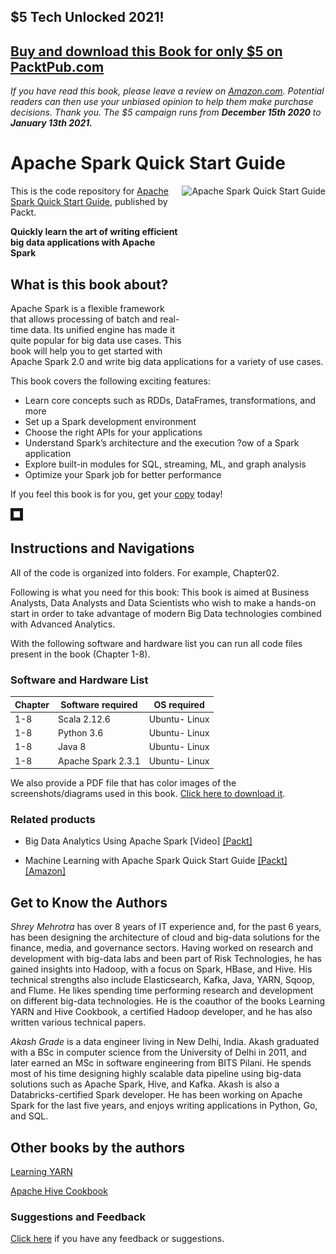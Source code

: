 ## $5 Tech Unlocked 2021!
[Buy and download this Book for only $5 on PacktPub.com](https://www.packtpub.com/product/apache-spark-quick-start-guide/9781789349108)
-----
*If you have read this book, please leave a review on [Amazon.com](https://www.amazon.com/gp/product/1789349109).     Potential readers can then use your unbiased opinion to help them make purchase decisions. Thank you. The $5 campaign         runs from __December 15th 2020__ to __January 13th 2021.__*

# Apache Spark Quick Start Guide

<a href="https://www.packtpub.com/big-data-and-business-intelligence/apache-spark-quick-start-guide?utm_source=github&utm_medium=repository&utm_campaign=9781789349108 "><img src="https://www.packtpub.com/sites/default/files/cover_10957.png" alt="Apache Spark Quick Start Guide" height="256px" align="right"></a>

This is the code repository for [Apache Spark Quick Start Guide](https://www.packtpub.com/big-data-and-business-intelligence/apache-spark-quick-start-guide?utm_source=github&utm_medium=repository&utm_campaign=9781789349108 ), published by Packt.

**Quickly learn the art of writing efficient big data applications with Apache Spark**

## What is this book about?
Apache Spark is a flexible framework that allows processing of batch and real-time data. Its unified engine has made it quite popular for big data use cases. This book will help you to get started with Apache Spark 2.0 and write big data applications for a variety of use cases.

This book covers the following exciting features:
* Learn core concepts such as RDDs, DataFrames, transformations, and more 
* Set up a Spark development environment 
* Choose the right APIs for your applications 
* Understand Spark’s architecture and the execution ?ow of a Spark application 
* Explore built-in modules for SQL, streaming, ML, and graph analysis 
* Optimize your Spark job for better performance 

If you feel this book is for you, get your [copy](https://www.amazon.com/dp/1789349109) today!

<a href="https://www.packtpub.com/?utm_source=github&utm_medium=banner&utm_campaign=GitHubBanner"><img src="https://raw.githubusercontent.com/PacktPublishing/GitHub/master/GitHub.png" 
alt="https://www.packtpub.com/" border="5" /></a>

## Instructions and Navigations
All of the code is organized into folders. For example, Chapter02.

Following is what you need for this book:
This book is aimed at Business Analysts, Data Analysts and Data Scientists who wish to make a hands-on start in order to take advantage of modern Big Data technologies combined with Advanced Analytics.

With the following software and hardware list you can run all code files present in the book (Chapter 1-8).
### Software and Hardware List
| Chapter | Software required | OS required |
| -------- | ------------------------------------ | ----------------------------------- |
| 1-8 | Scala 2.12.6 | Ubuntu- Linux |
| 1-8 | Python 3.6 | Ubuntu- Linux |
| 1-8 | Java 8 | Ubuntu- Linux |
| 1-8 | Apache Spark 2.3.1 | Ubuntu- Linux |

We also provide a PDF file that has color images of the screenshots/diagrams used in this book. [Click here to download it](https://www.packtpub.com/sites/default/files/downloads/9781789349108_ColorImages.pdf).

### Related products
* Big Data Analytics Using Apache Spark [Video] [[Packt]](https://www.packtpub.com/big-data-and-business-intelligence/big-data-analytics-using-apache-spark-video?utm_source=github&utm_medium=repository&utm_campaign=9781789134124 )

* Machine Learning with Apache Spark Quick Start Guide [[Packt]](https://www.packtpub.com/big-data-and-business-intelligence/machine-learning-apache-spark-quick-start-guide?utm_source=github&utm_medium=repository&utm_campaign=) [[Amazon]](https://www.amazon.com/dp/1789346568)


## Get to Know the Authors
*Shrey Mehrotra*
has over 8 years of IT experience and, for the past 6 years, has been
designing the architecture of cloud and big-data solutions for the finance, media, and
governance sectors. Having worked on research and development with big-data labs and
been part of Risk Technologies, he has gained insights into Hadoop, with a focus on Spark,
HBase, and Hive. His technical strengths also include Elasticsearch, Kafka, Java, YARN,
Sqoop, and Flume. He likes spending time performing research and development on
different big-data technologies. He is the coauthor of the books Learning YARN and Hive
Cookbook, a certified Hadoop developer, and he has also written various technical papers.

*Akash Grade*
is a data engineer living in New Delhi, India. Akash graduated with a BSc in computer science from the University of Delhi in 2011, and later earned an MSc in software engineering from BITS Pilani. He spends most of his time designing highly scalable data pipeline using big-data solutions such as Apache Spark, Hive, and Kafka. Akash is also a Databricks-certified Spark developer. He has been working on Apache Spark for the last five years, and enjoys writing applications in Python, Go, and SQL. 


## Other books by the authors
[Learning YARN](https://www.packtpub.com/big-data-and-business-intelligence/learning-yarn?utm_source=github&utm_medium=repository&utm_campaign=9781784393960 )

[Apache Hive Cookbook](https://www.packtpub.com/big-data-and-business-intelligence/apache-hive-cookbook?utm_source=github&utm_medium=repository&utm_campaign=9781782161080 )


### Suggestions and Feedback
[Click here](https://docs.google.com/forms/d/e/1FAIpQLSdy7dATC6QmEL81FIUuymZ0Wy9vH1jHkvpY57OiMeKGqib_Ow/viewform) if you have any feedback or suggestions.
